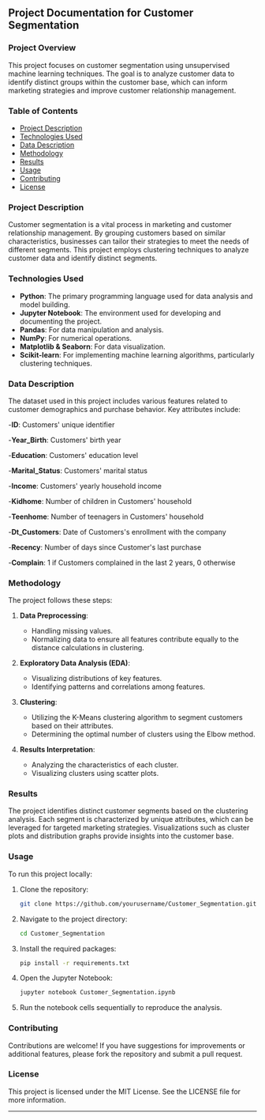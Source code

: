 ## Project Documentation for Customer Segmentation

### Project Overview

This project focuses on customer segmentation using unsupervised machine learning techniques. The goal is to analyze customer data to identify distinct groups within the customer base, which can inform marketing strategies and improve customer relationship management.

### Table of Contents

- [Project Description](#project-description)
- [Technologies Used](#technologies-used)
- [Data Description](#data-description)
- [Methodology](#methodology)
- [Results](#results)
- [Usage](#usage)
- [Contributing](#contributing)
- [License](#license)

### Project Description

Customer segmentation is a vital process in marketing and customer relationship management. By grouping customers based on similar characteristics, businesses can tailor their strategies to meet the needs of different segments. This project employs clustering techniques to analyze customer data and identify distinct segments.

### Technologies Used

- **Python**: The primary programming language used for data analysis and model building.
- **Jupyter Notebook**: The environment used for developing and documenting the project.
- **Pandas**: For data manipulation and analysis.
- **NumPy**: For numerical operations.
- **Matplotlib & Seaborn**: For data visualization.
- **Scikit-learn**: For implementing machine learning algorithms, particularly clustering techniques.

### Data Description

The dataset used in this project includes various features related to customer demographics and purchase behavior. Key attributes include:

-**ID**: Customers' unique identifier

-**Year_Birth**: Customers' birth year

-**Education**: Customers' education level

-**Marital_Status**: Customers' marital status

-**Income**: Customers' yearly household income

-**Kidhome**: Number of children in Customers' household

-**Teenhome**: Number of teenagers in Customers' household

-**Dt_Customers**: Date of Customers's enrollment with the company

-**Recency**: Number of days since Customer's last purchase

-**Complain**: 1 if Customers complained in the last 2 years, 0 otherwise

### Methodology

The project follows these steps:

1. **Data Preprocessing**: 
   - Handling missing values.
   - Normalizing data to ensure all features contribute equally to the distance calculations in clustering.

2. **Exploratory Data Analysis (EDA)**:
   - Visualizing distributions of key features.
   - Identifying patterns and correlations among features.

3. **Clustering**:
   - Utilizing the K-Means clustering algorithm to segment customers based on their attributes.
   - Determining the optimal number of clusters using the Elbow method.

4. **Results Interpretation**:
   - Analyzing the characteristics of each cluster.
   - Visualizing clusters using scatter plots.

### Results

The project identifies distinct customer segments based on the clustering analysis. Each segment is characterized by unique attributes, which can be leveraged for targeted marketing strategies. Visualizations such as cluster plots and distribution graphs provide insights into the customer base.

### Usage

To run this project locally:

1. Clone the repository:
   ```bash
   git clone https://github.com/yourusername/Customer_Segmentation.git
   ```

2. Navigate to the project directory:
   ```bash
   cd Customer_Segmentation
   ```

3. Install the required packages:
   ```bash
   pip install -r requirements.txt
   ```

4. Open the Jupyter Notebook:
   ```bash
   jupyter notebook Customer_Segmentation.ipynb
   ```

5. Run the notebook cells sequentially to reproduce the analysis.

### Contributing

Contributions are welcome! If you have suggestions for improvements or additional features, please fork the repository and submit a pull request. 

### License

This project is licensed under the MIT License. See the LICENSE file for more information.

---
